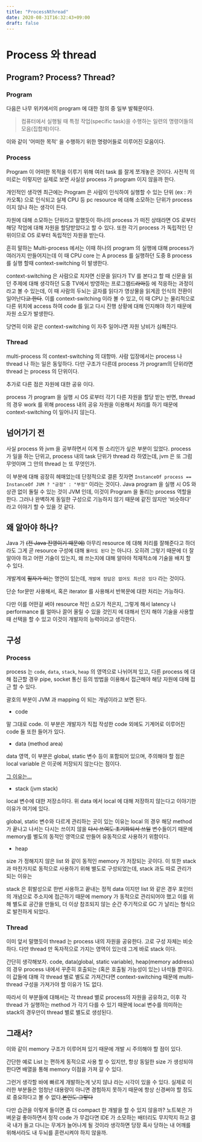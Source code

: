 ```yaml
---
title: "ProcessNthread"
date: 2020-08-31T16:32:43+09:00
draft: false
---
```


# Process 와 thread

## Program? Process? Thread?

### Program
다음은 나무 위키에서의 program 에 대한 정의 중 일부 발췌문이다.
>컴퓨터에서 실행될 때 특정 작업(specific task)을 수행하는 일련의 명령어들의 모음(집합체)이다.

이와 같이 '어떠한 목적' 을 수행하기 위한 명령어들로 이루어진 모음이다.

### Process
Program 이 어떠한 목적을 이루기 위해 여러 task 를 잘게 쪼개놓은 것이다. 사전적 의미로는 이렇지만 실제로 보면 사실상 process 가 program 이지 않을까 한다.

개인적인 생각엔 최근에는 Program 은 사람이 인식하여 실행할 수 있는 단위 (ex : 카카오톡) 으로 인식되고
실제 CPU 등 pc resource 에 대해 소모하는 단위가 process 이지 않나 하는 생각이 든다.

자원에 대해 소모하는 단위라고 말했듯이 하나의 process 가 떠진 상태라면 OS 로부터 해당 작업에 대해 자원을 할당받았다고 할 수 있다.
또한 각기 process 가 독립적인 단위이므로 OS 로부터 독립적인 자원을 받는다.

흔히 말하는 Multi-process 에서는 이때 하나의 program 의 실행에 대해 process가 여러가지 만들어지는데
이 때 CPU core 는 A process 를 실행하던 도중 B process 를 실행 할때 context-switching 이 발생한다.

context-switching 은 사람으로 치자면 신문을 읽다가 TV 를 본다고 할 때 
신문을 읽던 주제에 대해 생각하던 도중 TV에서 방영하는 프로그램~~드라마등~~ 에 적응하는 과정이라고 볼 수 있는데,
이 때 사람의 두뇌는 글자를 읽다가 영상물을 읽게끔 인식의 전환이 일어난다~~고 한다~~. 이를 context-switching 이라 볼 수 있고,
이 때 CPU 는 물리적으로 다른 위치에 access 하여 code 를 읽고 다시 진행 상황에 대해 인지해야 하기 때문에 자원 소모가 발생한다.

당연히 이와 같은 context-switching 이 자주 일어나면 자원 낭비가 심해진다.

### Thread
multi-process 의 context-switching 의 대항마. 사람 입장에서는 process 나 thread 나 하는 일은 동잏하다. 다만 구조가 다른데
process 가 program의 단위라면 thread 는 process 의 단위이다.

추가로 다른 점은 자원에 대한 공유 이다.

process 가 program 을 실행 시 OS 로부터 각기 다른 자원을 할당 받는 반면, thread 의 경우 work 를 위해 process 내의 공유 자원을 이용해서 처리를 하기 때문에
context-switching 이 일어나지 않는다.

## 넘어가기 전

사실 process 와 jvm 을 공부하면서 이게 뭔 소리인가 싶은 부분이 있었다. process 가 일을 하는 단위고, process 내의 task 단위가 thread 라 하였는데, jvm 은 또 그럼 무엇이며 그 안의 thread 는 또 무엇인가.

이 부분에 대해 굉장히 헤매었는데 단정적으로 결론 짓자면 `InstanceOf process == InstanceOf JVM ? "긍정" : "부정"` 이라는 것이다.
Java program 을 실행 시 OS 와 상관 없이 돌릴 수 있는 것이 JVM 인데, 이것이 Program 을 돌리는 process 역할을 한다. 그러나 완벽하게 동일한 구성으로 기능하지 않기 때문에 같진 않지만 '비슷하다' 라고 이야기 할 수 있을 것 같다.

## 왜 알아야 하나?
Java 가 ~~(전 Java 진영이기 때문에)~~ 아무리 resource 에 대해 처리를 잘해준다고 하더라도 그게 곧 resource 구성에 대해 `몰라도 된다` 는 아니다.
오히려 그렇기 때문에 더 잘 알아야 하고 어떤 기술이 있는지, 왜 쓰는지에 대해 알아야 적재적소에 기술을 배치 할 수 있다.

개발계에 ~~필자가 미는~~ 명언이 있는데, `개발에 정답은 없어도 최선은 있다` 라는 것이다.

단순 for문만 사용해서, 혹은 iterator 를 사용해서 반복문에 대한 처리는 가능하다.

다만 이를 어떤걸 써야 resource 적인 소모가 적은지, 그렇게 해서 latency 나 performance 를 얼마나 끌어 올릴 수 있을 것인지 에 대해서 인지 해야 기술을 사용할 때 선택을 할 수 있고 이것이 개발자의 능력이라고 생각한다.

## 구성

### Process

process 는 `code`, `data`, `stack`, `heap` 의 영역으로 나뉘어져 있고, 다른 process 에 대해 접근할 경우 pipe, socket 통신 등의 방법을 이용해서
접근해야 해당 자원에 대해 접근 할 수 있다.

괄호의 부분이 JVM 과 mapping 이 되는 개념이라고 보면 된다.

- code

말 그대로 code. 이 부분은 개발자가 직접 작성한 code 외에도 기계어로 이루어진 code 들 또한 들어가 있다.

- data (method area)

data 영역, 이 부분은 global, static 변수 등이 포함되어 있으며, 주의해야 할 점은 local variable 은 이곳에 저장되지 않는다는 점이다.

[그 이유는...](https://www.google.com/search?q=%EC%82%AC%EB%9E%8C%EC%9D%84+%ED%99%94%EB%82%98%EA%B2%8C+%ED%95%98%EB%8A%94+%EB%B0%A9%EB%B2%95+%EB%91%90%EA%B0%80%EC%A7%80&source=lmns&bih=922&biw=1680&client=safari&hl=ko&sa=X&ved=2ahUKEwjMlYLXg8XrAhVZx4sBHcohBcgQ_AUoAHoECAEQAA)

- stack (jvm stack)

local 변수에 대한 저장소이다. 위 data 에서 local 에 대해 저장하지 않는다고 이야기한 이유가 여기에 있다. 

global, static 변수와 다르게 관리하는 곳이 있는 이유는
local 의 경우 해당 method 가 끝나고 나서는 다시는 쓰이지 않을 ~~다시 쓰여도 초기화되서 쓰일~~ 변수들이기 때문에 memory를 별도의 동적인 영역으로 만들어 유동적으로 사용하기 위함이다.

- heap

size 가 정해지지 않은 list 와 같이 동적인 memory 가 저장되는 곳이다. 이 또한 stack 과 마찬가지로 동적으로 사용하기 위해 별도로 구성되었는데,
stack 과도 따로 관리가 되는 이유는

stack 은 휘발성으로 한번 사용하고 끝내는 정적 data 이지만 list 와 같은 경우 포인터의 개념으로 주소지에 접근하기 때문에
memory 가 동적으로 관리되어야 했고 이를 위해 별도로 공간을 만들되, 더 이상 참조되지 않는 순간 주기적으로 GC 가 날리는 형식으로 발전하게 되었다.

### Thread

이미 앞서 말했듯이 thread 는 process 내의 자원을 공유한다. 고로 구성 자체는 비슷하다. 다만 thread 만 독자적으로 가지는 영역이 있는데 그게 바로 stack 이다.

간단히 생각해보자. code, data(global, static variable), heap(memory address) 의 경우 process 내에서 꾸준히 호출되는 (혹은 호출될 가능성이 있는)
녀석들 뿐이다. 이 값들에 대해 각 thread 별로 별도로 가져간다면 context-switching 때문에 multi-thread 구성을 가져가야 할 이유가 1도 없다.

따라서 이 부분들에 대해서는 각 thread 별로 process의 자원을 공유하고, 이후 각 thread 가 실행하는 method 가 각기 다를 수 있기 때문에
local 변수를 의미하는 stack의 경우만이 thread 별로 별도로 생성된다.

## 그래서?

이와 같이 memory 구조가 이루어져 있기 때문에 개발 시 주의해야 할 점이 있다.

간단한 예로 List 는 편하게 동적으로 사용 할 수 있지만, 항상 동일한 size 가 생성되야 한다면 배열을 통해 memory 이점을 가져 갈 수 있다.

그런거 생각할 바에 빠르게 개발하는게 낫지 않냐 라는 시각이 있을 수 있다. 실제로 이러한 부분들은 엄청난 대용량이 아니면 경험하지 못하기 때문에 
항상 신경써야 할 정도로 중요하다고 볼 수 없다.~~본인도 그렇다~~

다만 습관을 이렇게 들이면 좀 더 compact 한 개발을 할 수 있지 않을까? 노트북은 가벼운걸 좋아하면서 정작 code 가 무겁다면 IDE 가 소모하는 배터리도 무지막지 
하고 결국 내가 들고 다니는 무게가 늘어나게 될 것이라 생각하면 당장 혹사 당하는 내 어깨를 위해서라도 내 두뇌를 훈련시켜야 하지 않을까.
